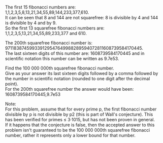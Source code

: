   <p>  The first 15 fibonacci numbers are:<br />  1,1,2,3,5,8,13,21,34,55,89,144,233,377,610.<br />  It can be seen that 8 and 144 are not squarefree: 8 is divisible by 4 and 144 is divisible by 4 and by 9.<br />   So the first 13 squarefree fibonacci numbers are:<br />  1,1,2,3,5,13,21,34,55,89,233,377 and 610.  </p>  <p>  The 200th squarefree fibonacci number is:  971183874599339129547649988289594072811608739584170445.<br />  The last sixteen digits of this number are: 1608739584170445 and in scientific notation this number can be written as 9.7e53.  </p>  <p>  Find the 100 000 000th squarefree fibonacci number.<br />  Give as your answer its last sixteen digits followed by a comma followed by the number in scientific notation (rounded to one digit after the decimal point).<br />  For the 200th squarefree number the answer would have been: 1608739584170445,9.7e53  </p>  <p>    Note:<br />   For this problem, assume that for every prime p, the first fibonacci number divisible by p is not divisible by p2 (this is part of Wall's conjecture). This has been verified for primes &le; 3·1015, but has not been proven in general.<br />    If it happens that the conjecture is false, then the accepted answer to this problem isn't guaranteed to be the 100 000 000th squarefree fibonacci number, rather it represents only a lower bound for that number.    </p>        